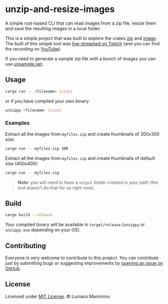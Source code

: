 # unzip-and-resize-images

A simple rust-based CLI that can read images from a zip file, resize them and save the resulting images in a local folder.

This is a simple project that was built to explore the crates [zip](https://crates.io/crates/zip) and [image](https://crates.io/crates/image). The built of this simple tool was [live-streamed on Twitch](https://twitch.tv/loige) (and you can find the recording on [YouTube](https://youtube.com/loige)).

If you need to generate a sample zip file with a bunch of images you can use [unsample.net](https://unsample.net/).


## Usage

```bash
cargo run -- <filename> [size]
```

or if you have compiled your own binary:


```bash
unzippy <filename> [size]
```

### Examples

Extract all the images from `myfiles.zip` and create thumbnails of 300x300 size:

```bash
cargo run -- myfiles.zip 300
```

Extract all the images from `myfiles.zip` and create thumbnails of default size (400x400):

```bash
cargo run -- myfiles.zip
```

> **Note**: you will need to have a `output` folder created in your path (the tool doesn't do that for us right now).


## Build

```bash
cargo build --release
```

Your compiled binary will be available in `target/release` (`unzippy` or `unzippy.exe` depending on your OS).

## Contributing

Everyone is very welcome to contribute to this project.
You can contribute just by submitting bugs or suggesting improvements by
[opening an issue on GitHub](https://github.com/lmammino/unzip-and-resize-images/issues).


## License

Licensed under [MIT License](LICENSE). © Luciano Mammino.